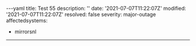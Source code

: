 ---yaml
title: Test 55
description: ''
date: '2021-07-07T11:22:07Z'
modified: '2021-07-07T11:22:07Z'
resolved: false
severity: major-outage
affectedsystems:
  - mirrorsnl
---


